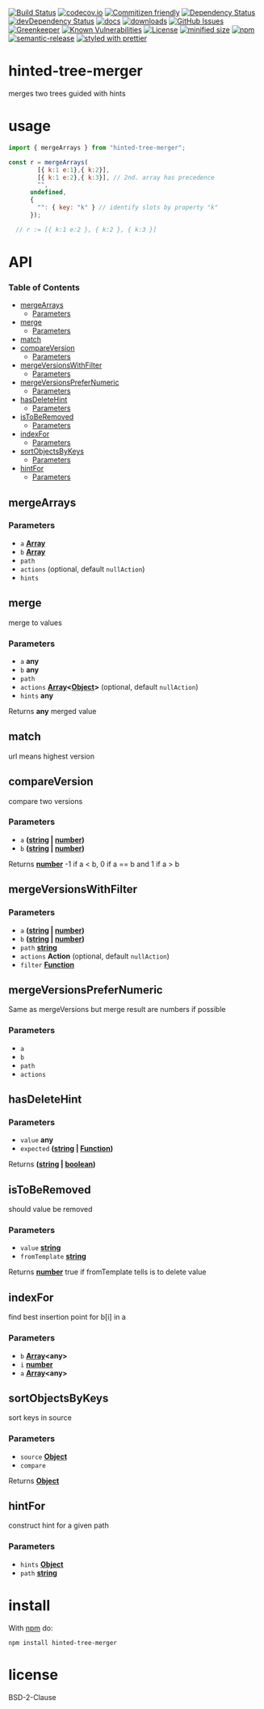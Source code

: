 [![Build Status](https://secure.travis-ci.org/arlac77/hinted-tree-merger.png)](http://travis-ci.org/arlac77/hinted-tree-merger)
[![codecov.io](http://codecov.io/github/arlac77/hinted-tree-merger/coverage.svg?branch=master)](http://codecov.io/github/arlac77/hinted-tree-merger?branch=master)
[![Commitizen friendly](https://img.shields.io/badge/commitizen-friendly-brightgreen.svg)](http://commitizen.github.io/cz-cli/)
[![Dependency Status](https://david-dm.org/arlac77/hinted-tree-merger.svg)](https://david-dm.org/arlac77/hinted-tree-merger)
[![devDependency Status](https://david-dm.org/arlac77/hinted-tree-merger/dev-status.svg)](https://david-dm.org/arlac77/hinted-tree-merger#info=devDependencies)
[![docs](http://inch-ci.org/github/arlac77/hinted-tree-merger.svg?branch=master)](http://inch-ci.org/github/arlac77/hinted-tree-merger)
[![downloads](http://img.shields.io/npm/dm/hinted-tree-merger.svg?style=flat-square)](https://npmjs.org/package/hinted-tree-merger)
[![GitHub Issues](https://img.shields.io/github/issues/arlac77/hinted-tree-merger.svg?style=flat-square)](https://github.com/arlac77/hinted-tree-merger/issues)
[![Greenkeeper](https://badges.greenkeeper.io/arlac77/hinted-tree-merger.svg)](https://greenkeeper.io/)
[![Known Vulnerabilities](https://snyk.io/test/github/arlac77/hinted-tree-merger/badge.svg)](https://snyk.io/test/github/arlac77/hinted-tree-merger)
[![License](https://img.shields.io/badge/License-BSD%203--Clause-blue.svg)](https://opensource.org/licenses/BSD-3-Clause)
[![minified size](https://badgen.net/bundlephobia/min/hinted-tree-merger)](https://bundlephobia.com/result?p=hinted-tree-merger)
[![npm](https://img.shields.io/npm/v/hinted-tree-merger.svg)](https://www.npmjs.com/package/hinted-tree-merger)
[![semantic-release](https://img.shields.io/badge/%20%20%F0%9F%93%A6%F0%9F%9A%80-semantic--release-e10079.svg)](https://github.com/arlac77/hinted-tree-merger)
[![styled with prettier](https://img.shields.io/badge/styled_with-prettier-ff69b4.svg)](https://github.com/prettier/prettier)

# hinted-tree-merger

merges two trees guided with hints

# usage

```js
import { mergeArrays } from "hinted-tree-merger";

const r = mergeArrays(
        [{ k:1 e:1},{ k:2}],
        [{ k:1 e:2},{ k:3}], // 2nd. array has precedence
        "",
      undefined,
      {
        "": { key: "k" } // identify slots by property "k"
      });

  // r := [{ k:1 e:2 }, { k:2 }, { k:3 }] 
```

# API

<!-- Generated by documentation.js. Update this documentation by updating the source code. -->

### Table of Contents

-   [mergeArrays](#mergearrays)
    -   [Parameters](#parameters)
-   [merge](#merge)
    -   [Parameters](#parameters-1)
-   [match](#match)
-   [compareVersion](#compareversion)
    -   [Parameters](#parameters-2)
-   [mergeVersionsWithFilter](#mergeversionswithfilter)
    -   [Parameters](#parameters-3)
-   [mergeVersionsPreferNumeric](#mergeversionsprefernumeric)
    -   [Parameters](#parameters-4)
-   [hasDeleteHint](#hasdeletehint)
    -   [Parameters](#parameters-5)
-   [isToBeRemoved](#istoberemoved)
    -   [Parameters](#parameters-6)
-   [indexFor](#indexfor)
    -   [Parameters](#parameters-7)
-   [sortObjectsByKeys](#sortobjectsbykeys)
    -   [Parameters](#parameters-8)
-   [hintFor](#hintfor)
    -   [Parameters](#parameters-9)

## mergeArrays

### Parameters

-   `a` **[Array](https://developer.mozilla.org/docs/Web/JavaScript/Reference/Global_Objects/Array)** 
-   `b` **[Array](https://developer.mozilla.org/docs/Web/JavaScript/Reference/Global_Objects/Array)** 
-   `path`  
-   `actions`   (optional, default `nullAction`)
-   `hints`  

## merge

merge to values

### Parameters

-   `a` **any** 
-   `b` **any** 
-   `path`  
-   `actions` **[Array](https://developer.mozilla.org/docs/Web/JavaScript/Reference/Global_Objects/Array)&lt;[Object](https://developer.mozilla.org/docs/Web/JavaScript/Reference/Global_Objects/Object)>**  (optional, default `nullAction`)
-   `hints` **any** 

Returns **any** merged value

## match

url means highest version

## compareVersion

compare two versions

### Parameters

-   `a` **([string](https://developer.mozilla.org/docs/Web/JavaScript/Reference/Global_Objects/String) \| [number](https://developer.mozilla.org/docs/Web/JavaScript/Reference/Global_Objects/Number))** 
-   `b` **([string](https://developer.mozilla.org/docs/Web/JavaScript/Reference/Global_Objects/String) \| [number](https://developer.mozilla.org/docs/Web/JavaScript/Reference/Global_Objects/Number))** 

Returns **[number](https://developer.mozilla.org/docs/Web/JavaScript/Reference/Global_Objects/Number)** \-1 if a &lt; b, 0 if a == b and 1 if a > b

## mergeVersionsWithFilter

### Parameters

-   `a` **([string](https://developer.mozilla.org/docs/Web/JavaScript/Reference/Global_Objects/String) \| [number](https://developer.mozilla.org/docs/Web/JavaScript/Reference/Global_Objects/Number))** 
-   `b` **([string](https://developer.mozilla.org/docs/Web/JavaScript/Reference/Global_Objects/String) \| [number](https://developer.mozilla.org/docs/Web/JavaScript/Reference/Global_Objects/Number))** 
-   `path` **[string](https://developer.mozilla.org/docs/Web/JavaScript/Reference/Global_Objects/String)** 
-   `actions` **Action**  (optional, default `nullAction`)
-   `filter` **[Function](https://developer.mozilla.org/docs/Web/JavaScript/Reference/Statements/function)** 

## mergeVersionsPreferNumeric

Same as mergeVersions but merge result are numbers if possible

### Parameters

-   `a`  
-   `b`  
-   `path`  
-   `actions`  

## hasDeleteHint

### Parameters

-   `value` **any** 
-   `expected` **([string](https://developer.mozilla.org/docs/Web/JavaScript/Reference/Global_Objects/String) \| [Function](https://developer.mozilla.org/docs/Web/JavaScript/Reference/Statements/function))** 

Returns **([string](https://developer.mozilla.org/docs/Web/JavaScript/Reference/Global_Objects/String) \| [boolean](https://developer.mozilla.org/docs/Web/JavaScript/Reference/Global_Objects/Boolean))** 

## isToBeRemoved

should value be removed

### Parameters

-   `value` **[string](https://developer.mozilla.org/docs/Web/JavaScript/Reference/Global_Objects/String)** 
-   `fromTemplate` **[string](https://developer.mozilla.org/docs/Web/JavaScript/Reference/Global_Objects/String)** 

Returns **[number](https://developer.mozilla.org/docs/Web/JavaScript/Reference/Global_Objects/Number)** true if fromTemplate tells is to delete value

## indexFor

find best insertion point for b[i] in a

### Parameters

-   `b` **[Array](https://developer.mozilla.org/docs/Web/JavaScript/Reference/Global_Objects/Array)&lt;any>** 
-   `i` **[number](https://developer.mozilla.org/docs/Web/JavaScript/Reference/Global_Objects/Number)** 
-   `a` **[Array](https://developer.mozilla.org/docs/Web/JavaScript/Reference/Global_Objects/Array)&lt;any>** 

## sortObjectsByKeys

sort keys in source

### Parameters

-   `source` **[Object](https://developer.mozilla.org/docs/Web/JavaScript/Reference/Global_Objects/Object)** 
-   `compare`  

Returns **[Object](https://developer.mozilla.org/docs/Web/JavaScript/Reference/Global_Objects/Object)** 

## hintFor

construct hint for a given path

### Parameters

-   `hints` **[Object](https://developer.mozilla.org/docs/Web/JavaScript/Reference/Global_Objects/Object)** 
-   `path` **[string](https://developer.mozilla.org/docs/Web/JavaScript/Reference/Global_Objects/String)** 

# install

With [npm](http://npmjs.org) do:

```shell
npm install hinted-tree-merger
```

# license

BSD-2-Clause
